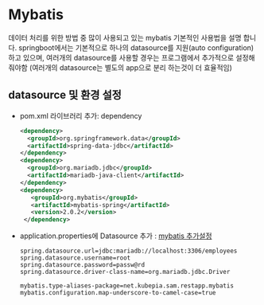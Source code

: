 # Mybatis

데이터 처리를 위한 방법 중 많이 사용되고 있는 mybatis 기본적인 사용법을 설명 합니다.
springboot에서는 기본적으로 하나의 datasource를 지원(auto configuration)하고 있으며,
여러개의 datasource를 사용할 경우는 프로그램에서 추가적으로 설정해줘야함
(여러개의 datasource는 별도의 app으로 분리 하는것이 더 효율적임)

## datasource 및 환경 설정

- pom.xml 라이브러리 추가: dependency
  ``` xml
  <dependency>
    <groupId>org.springframework.data</groupId>
    <artifactId>spring-data-jdbc</artifactId>
  </dependency>
  <dependency>
    <groupId>org.mariadb.jdbc</groupId>
    <artifactId>mariadb-java-client</artifactId>
  </dependency>
  <dependency>
     <groupId>org.mybatis</groupId>
     <artifactId>mybatis-spring</artifactId>
     <version>2.0.2</version>
   </dependency>
  ```
- application.properties에 Datasource 추가 : [mybatis 추가설정](https://mybatis.org/spring-boot-starter/mybatis-spring-boot-autoconfigure/)
  ```
  spring.datasource.url=jdbc:mariadb://localhost:3306/employees
  spring.datasource.username=root
  spring.datasource.password=passw@rd
  spring.datasource.driver-class-name=org.mariadb.jdbc.Driver

  mybatis.type-aliases-package=net.kubepia.sam.restapp.mybatis
  mybatis.configuration.map-underscore-to-camel-case=true
  ```

##